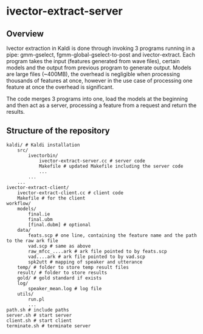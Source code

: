# ivector-extract-server

## Overview

Ivector extraction in Kaldi is done through invoking 3 programs running in a pipe: gmm-gselect, fgmm-global-gselect-to-post and ivector-extract. Each program takes the input (features generated from wave files), certain models and the output from previous program to generate output. Models are large files (~400MB), the overhead is negligible when processing thousands of features at once, however in the use case of processing one feature at once the overhead is significant.

The code merges 3 programs into one, load the models at the beginning and then act as a server, processing a feature from a request and return the results.

## Structure of the repository

```
kaldi/ # Kaldi installation
	src/ 
		ivectorbin/
			ivector-extract-server.cc # server code
			Makefile # updated Makefile including the server code
			...
		...
	...
ivector-extract-client/
	ivector-extract-client.cc # client code
	Makefile # for the client
workflow/
	models/
		final.ie
		final.ubm
		[final.dubm] # optional
	data/
		feats.scp # one line, containing the feature name and the path to the raw ark file
		vad.scp # same as above
		raw_mfcc_....ark # ark file pointed to by feats.scp
		vad....ark # ark file pointed to by vad.scp
		spk2utt # mapping of speaker and utterance
	temp/ # folder to store temp result files
	result/ # folder to store results
	gold/ # gold standard if exists
	log/
		speaker_mean.log # log file
	utils/
		run.pl
		...
path.sh # include paths
server.sh # start server
client.sh # start client
terminate.sh # terminate server
```


		
